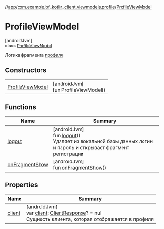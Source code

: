 //[app](../../../index.md)/[com.example.bf_kotlin_client.viewmodels.profile](../index.md)/[ProfileViewModel](index.md)

# ProfileViewModel

[androidJvm]\
class [ProfileViewModel](index.md)

Логика фрагмента [профиля](../../com.example.bf_kotlin_client.fragments.profile/-profile-fragment/index.md)

## Constructors

| | |
|---|---|
| [ProfileViewModel](-profile-view-model.md) | [androidJvm]<br>fun [ProfileViewModel](-profile-view-model.md)() |

## Functions

| Name | Summary |
|---|---|
| [logout](logout.md) | [androidJvm]<br>fun [logout](logout.md)()<br>Удаляет из локальной базы данных логин и пароль и открывает фрагмент регистрации |
| [onFragmentShow](on-fragment-show.md) | [androidJvm]<br>fun [onFragmentShow](on-fragment-show.md)() |

## Properties

| Name | Summary |
|---|---|
| [client](client.md) | [androidJvm]<br>var [client](client.md): [ClientResponse](../../com.example.bf_kotlin_client.dtos.responses/-client-response/index.md)? = null<br>Сущность клиента, которая отображается в профиля |
